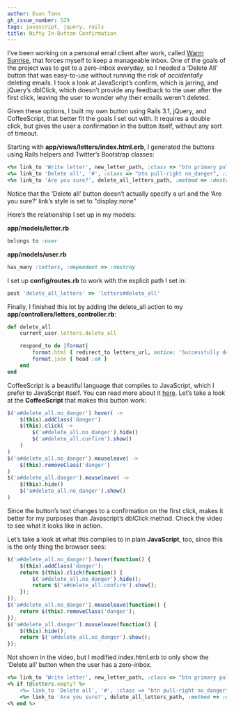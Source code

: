 ```yaml
---
author: Evan Tann
gh_issue_number: 529
tags: javascript, jquery, rails
title: Nifty In-Button Confirmation
---
```




I’ve been working on a personal email client after work, called [Warm Sunrise](https://web.archive.org/web/20120318064212/http://warmsunrise.com/), that forces myself to keep a manageable inbox. One of the goals of the project was to get to a zero-inbox everyday, so I needed a ‘Delete All’ button that was easy-to-use without running the risk of *accidentally* deleting emails. I took a look at JavaScript’s confirm, which is jarring, and jQuery’s dblClick, which doesn’t provide any feedback to the user after the first click, leaving the user to wonder why their emails weren’t deleted.

Given these options, I built my own button using Rails 3.1, jQuery, and CoffeeScript, that better fit the goals I set out with. It requires a double click, but gives the user a confirmation in the button itself, without any sort of timeout.

Starting with **app/views/letters/index.html.erb**, I generated the buttons using Rails helpers and Twitter’s Bootstrap classes:

```ruby
<%= link_to 'Write letter', new_letter_path, :class => "btn primary pull-right far-right" %>
<%= link_to 'Delete all', '#', :class => "btn pull-right no_danger", :id => "delete_all" %>
<%= link_to 'Are you sure?', delete_all_letters_path, :method => :destroy, :class =>"btn pull-right danger confirm", :id => "delete_all", :style => "display:none;" %>
```

Notice that the ‘Delete all’ button doesn’t actually specify a url and the ‘Are you sure?’ link’s style is set to "display:none"

Here’s the relationship I set up in my models:

**app/models/letter.rb**

```ruby
belongs to :user
```

**app/models/user.rb**

```ruby
has_many :letters, :dependent => :destroy
```

I set up **config/routes.rb** to work with the explicit path I set in:

```ruby
post 'delete_all_letters' => 'letters#delete_all'
```

Finally, I finished this lot by adding the delete_all action to my **app/controllers/letters_controller.rb**:

```ruby
def delete_all 
    current_user.letters.delete_all

    respond_to do |format|
        format.html { redirect_to letters_url, notice: 'Successfully deleted all letters.' }
        format.json { head :ok }
    end 
end 
```

CoffeeScript is a beautiful language that compiles to JavaScript, which I prefer to JavaScript itself. You can read more about it [here](https://coffeescript.org/). Let’s take a look at the **CoffeeScript** that makes this button work:

```js
$('a#delete_all.no_danger').hover( ->
    $(this).addClass('danger')
    $(this).click( ->
        $('a#delete_all.no_danger').hide()
        $('a#delete_all.confirm').show()
    )   
)
$('a#delete_all.no_danger').mouseleave( ->
    $(this).removeClass('danger')
)
$('a#delete_all.danger').mouseleave( ->
    $(this).hide()
    $('a#delete_all.no_danger').show()
)
```

Since the button’s text changes to a confirmation on the first click, makes it better for my purposes than Javascript’s dblClick method. Check the video to see what it looks like in action.

Let’s take a look at what this compiles to in plain **JavaScript**, too, since this is the only thing the browser sees:

```js
$('a#delete_all.no_danger').hover(function() {
    $(this).addClass('danger');
    return $(this).click(function() {
        $('a#delete_all.no_danger').hide();
        return $('a#delete_all.confirm').show();
    });
});
$('a#delete_all.no_danger').mouseleave(function() {
    return $(this).removeClass('danger');
});
$('a#delete_all.danger').mouseleave(function() {
    $(this).hide();
    return $('a#delete_all.no_danger').show();
});
```

Not shown in the video, but I modified index.html.erb to only show the ‘Delete all’ button when the user has a zero-inbox.

```ruby
<%= link_to 'Write letter', new_letter_path, :class => "btn primary pull-right far-right" %>
<% if !@letters.empty? %>
    <%= link_to 'Delete all', '#', :class => "btn pull-right no_danger", :id => "delete_all" %>
    <%= link_to 'Are you sure?', delete_all_letters_path, :method => :destroy, :class =>"btn pull-right danger confirm", :id => "delete_all", :style => "display:none;" %>
<% end %>
```

